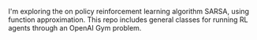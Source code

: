 I'm exploring the on policy reinforcement learning algorithm SARSA, using function approximation. This repo includes general classes for running RL agents through an OpenAI Gym problem.
